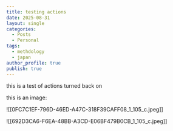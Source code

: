 ```yaml
---
title: testing actions
date: 2025-08-31
layout: single
categories:
  - Posts
  - Personal
tags:
  - methdology
  - japan
author_profile: true
publish: true
---
```

this is a test of actions turned back on

this is an image:

![[0FC7C1EF-796D-46ED-A47C-318F39CAFF08_1_105_c.jpeg]]

![[692D3CA6-F6EA-48BB-A3CD-E06BF479B0CB_1_105_c.jpeg]]
